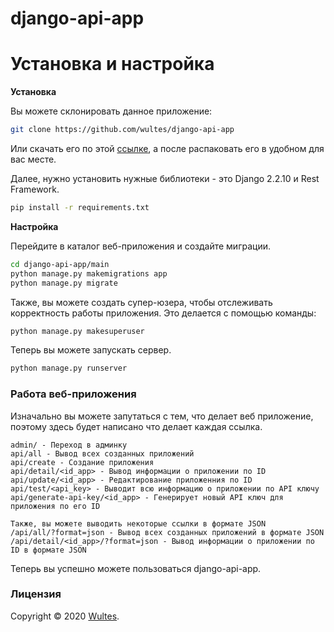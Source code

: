 # django-api-app

# Установка и настройка

**Установка**

Вы можете склонировать данное приложение:

```bash
git clone https://github.com/wultes/django-api-app
```

Или скачать его по этой [ссылке](https://github.com/wultes/django-api-app/archive/master.zip), а после распаковать его в удобном для вас месте.

Далее, нужно установить нужные библиотеки - это Django 2.2.10 и Rest Framework.

```bash
pip install -r requirements.txt
```

**Настройка**

Перейдите в каталог веб-приложения и создайте миграции.

```bash
cd django-api-app/main
python manage.py makemigrations app
python manage.py migrate
```

Также, вы можете создать супер-юзера, чтобы отслеживать корректность работы приложения. Это делается с помощью команды:

```bash
python manage.py makesuperuser
```

Теперь вы можете запускать сервер.

```bash
python manage.py runserver
```

### Работа веб-приложения

Изначально вы можете запутаться с тем, что делает веб приложение, поэтому здесь будет написано что делает каждая ссылка.

```url
admin/ - Переход в админку
api/all - Вывод всех созданных приложений
api/create - Создание приложения
api/detail/<id_app> - Вывод информации о приложении по ID
api/update/<id_app> - Редактирование приложенния по ID
api/test/<api_key> - Выводит всю информацию о приложении по API ключу
api/generate-api-key/<id_app> - Генерирует новый API ключ для приложения по его ID

Также, вы можете выводить некоторые ссылки в формате JSON
/api/all/?format=json - Вывод всех созданных приложений в формате JSON
/api/detail/<id_app>/?format=json - Вывод информации о приложении по ID в формате JSON
```


Теперь вы успешно можете пользоваться django-api-app.

### Лицензия

Copyright © 2020 [Wultes](https://github.com/wultes/).
